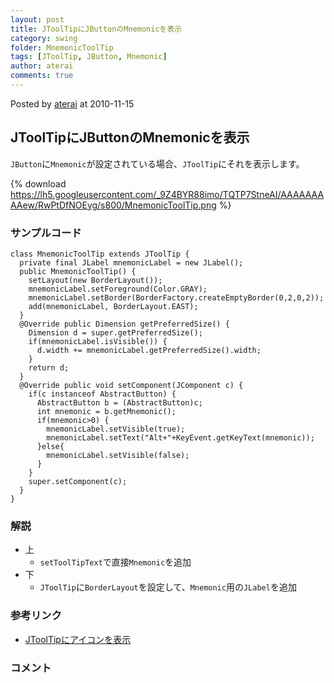 ```yaml
---
layout: post
title: JToolTipにJButtonのMnemonicを表示
category: swing
folder: MnemonicToolTip
tags: [JToolTip, JButton, Mnemonic]
author: aterai
comments: true
---
```


Posted by [aterai](http://terai.xrea.jp/aterai.html) at 2010-11-15

## JToolTipにJButtonのMnemonicを表示
`JButton`に`Mnemonic`が設定されている場合、`JToolTip`にそれを表示します。


{% download https://lh5.googleusercontent.com/_9Z4BYR88imo/TQTP7StneAI/AAAAAAAAAew/RwPtDfNOEyg/s800/MnemonicToolTip.png %}

### サンプルコード
<pre class="prettyprint"><code>class MnemonicToolTip extends JToolTip {
  private final JLabel mnemonicLabel = new JLabel();
  public MnemonicToolTip() {
    setLayout(new BorderLayout());
    mnemonicLabel.setForeground(Color.GRAY);
    mnemonicLabel.setBorder(BorderFactory.createEmptyBorder(0,2,0,2));
    add(mnemonicLabel, BorderLayout.EAST);
  }
  @Override public Dimension getPreferredSize() {
    Dimension d = super.getPreferredSize();
    if(mnemonicLabel.isVisible()) {
      d.width += mnemonicLabel.getPreferredSize().width;
    }
    return d;
  }
  @Override public void setComponent(JComponent c) {
    if(c instanceof AbstractButton) {
      AbstractButton b = (AbstractButton)c;
      int mnemonic = b.getMnemonic();
      if(mnemonic&gt;0) {
        mnemonicLabel.setVisible(true);
        mnemonicLabel.setText("Alt+"+KeyEvent.getKeyText(mnemonic));
      }else{
        mnemonicLabel.setVisible(false);
      }
    }
    super.setComponent(c);
  }
}
</code></pre>

### 解説
- 上
    - `setToolTipText`で直接`Mnemonic`を追加
- 下
    - `JToolTip`に`BorderLayout`を設定して、`Mnemonic`用の`JLabel`を追加

<!-- dummy comment line for breaking list -->

### 参考リンク
- [JToolTipにアイコンを表示](http://terai.xrea.jp/Swing/ToolTipIcon.html)

<!-- dummy comment line for breaking list -->

### コメント
